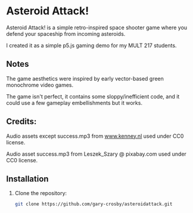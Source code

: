 # Asteroid Attack!

Asteroid Attack! is a simple retro-inspired space shooter game where you defend your spaceship from incoming asteroids.

I created it as a simple p5.js gaming demo for my MULT 217 students.

## Notes

The game aesthetics were inspired by early vector-based green monochrome video games.

The game isn't perfect, it contains some sloppy/inefficient code, and it could use a few gameplay embellishments but it works.

## Credits:

Audio assets except success.mp3 from www.kenney.nl used under CC0 license.

Audio asset success.mp3 from Leszek_Szary @ pixabay.com used under CC0 license.


## Installation
1. Clone the repository:
   ```bash
   git clone https://github.com/gary-crosby/asteroidattack.git
   
